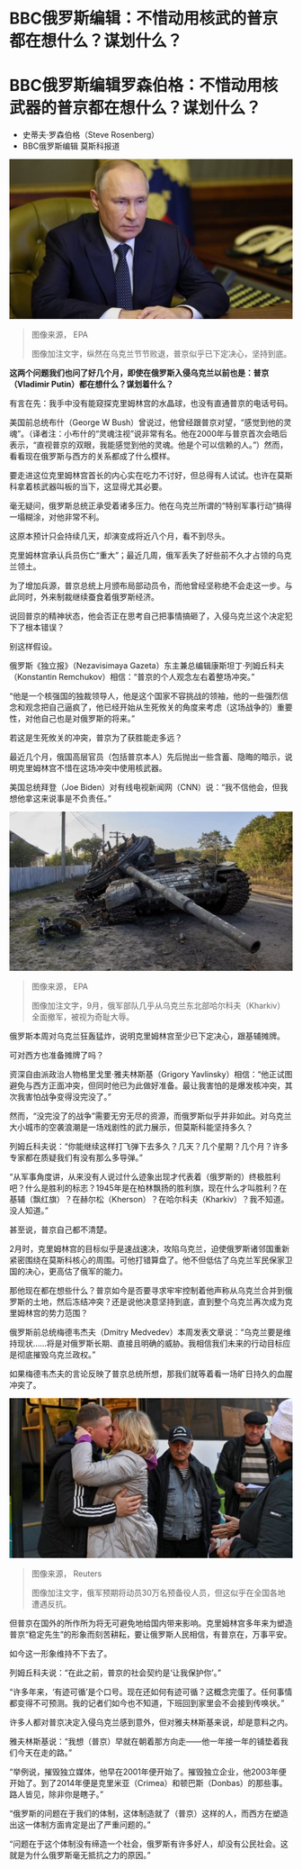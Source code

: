 # BBC俄罗斯编辑：不惜动用核武的普京都在想什么？谋划什么？

#  BBC俄罗斯编辑罗森伯格：不惜动用核武器的普京都在想什么？谋划什么？

  * 史蒂夫·罗森伯格（Steve Rosenberg） 
  * BBC俄罗斯编辑 莫斯科报道 


![普京在圣彼得堡主持政府视像会议（10/10/2022）](_127072947_bdccb9a5-579b-4aec-aad4-c73d5ac5301f.jpg)

> 图像来源，  EPA
>
> 图像加注文字，纵然在乌克兰节节败退，普京似乎已下定决心，坚持到底。

**这两个问题我们也问了好几个月，即使在俄罗斯入侵乌克兰以前也是：普京（Vladimir Putin）都在想什么？谋划着什么？**

有言在先：我手中没有能窥探克里姆林宫的水晶球，也没有直通普京的电话号码。

美国前总统布什（George W Bush）曾说过，他曾经跟普京对望，“感觉到他的灵魂”。（译者注：小布什的“灵魂注视”说非常有名。他在2000年与普京首次会晤后表示，“直视普京的双眼，我能感觉到他的灵魂。他是个可以信赖的人。”）然而，看看现在俄罗斯与西方的关系都成了什么模样。

要走进这位克里姆林宫首长的内心实在吃力不讨好，但总得有人试试。也许在莫斯科拿着核武器叫板的当下，这显得尤其必要。

毫无疑问，俄罗斯总统正承受着诸多压力。他在乌克兰所谓的“特别军事行动”搞得一塌糊涂，对他非常不利。

这原本预计只会持续几天，却演变成将近八个月，看不到尽头。

克里姆林宫承认兵员伤亡“重大”；最近几周，俄军丢失了好些前不久才占领的乌克兰领土。

为了增加兵源，普京总统上月颁布局部动员令，而他曾经坚称绝不会走这一步。与此同时，外来制裁继续蚕食着俄罗斯经济。

说回普京的精神状态，他会否正在思考自己把事情搞砸了，入侵乌克兰这个决定犯下了根本错误？

别这样假设。

俄罗斯《独立报》（Nezavisimaya Gazeta）东主兼总编辑康斯坦丁·列姆丘科夫（Konstantin Remchukov）相信：“普京的个人观念左右着整场冲突。”

“他是一个核强国的独裁领导人，他是这个国家不容挑战的领袖，他的一些强烈信念和观念把自己逼疯了，他已经开始从生死攸关的角度来考虑（这场战争的）重要性，对他自己也是对俄罗斯的将来。”

若这是生死攸关的冲突，普京为了获胜能走多远？

最近几个月，俄国高层官员（包括普京本人）先后抛出一些含蓄、隐晦的暗示，说明克里姆林宫不惜在这场冲突中使用核武器。

美国总统拜登（Joe Biden）对有线电视新闻网（CNN）说：“我不信他会，但我想他拿这来说事是不负责任。”

![乌克兰哈尔科夫伊久姆镇上一辆被毁坦克（7/10/2022）](_127072950_d9edda79-2787-4fcb-8ab1-5f675549d661.jpg)

> 图像来源，  EPA
>
> 图像加注文字，9月，俄军部队几乎从乌克兰东北部哈尔科夫（Kharkiv）全面撤军，被视为奇耻大辱。

俄罗斯本周对乌克兰狂轰猛炸，说明克里姆林宫至少已下定决心，跟基辅摊牌。

可对西方也准备摊牌了吗？

资深自由派政治人物格里戈里·雅夫林斯基（Grigory Yavlinsky）相信：“他正试图避免与西方正面冲突，但同时他已为此做好准备。最让我害怕的是爆发核冲突，其次我害怕战争变得没完没了。”

然而，“没完没了的战争”需要无穷无尽的资源，而俄罗斯似乎并非如此。对乌克兰大小城市的空袭浪潮是一场戏剧性的武力展示，但莫斯科能坚持多久？

列姆丘科夫说：“你能继续这样打飞弹下去多久？几天？几个星期？几个月？许多专家都在质疑我们有没有那么多导弹。”

“从军事角度讲，从来没有人说过什么迹象出现才代表着（俄罗斯的）终极胜利吧？什么是胜利的标志？1945年是在柏林飘扬的胜利旗，现在什么才叫胜利？在基辅（飘红旗）？在赫尔松（Kherson）？在哈尔科夫（Kharkiv）？我不知道。没人知道。”

甚至说，普京自己都不清楚。

2月时，克里姆林宫的目标似乎是速战速决，攻陷乌克兰，迫使俄罗斯诸邻国重新紧密围绕在莫斯科核心的周围。可他打错算盘了。他不但低估了乌克兰军民保家卫国的决心，更高估了俄军的能力。

那他现在都在想些什么？普京如今是否要寻求牢牢控制着他声称从乌克兰合并到俄罗斯的土地，然后冻结冲突？还是说他决意坚持到底，直到整个乌克兰再次成为克里姆林宫的势力范围？

俄罗斯前总统梅德韦杰夫（Dmitry Medvedev）本周发表文章说：“乌克兰要是维持现状……将是对俄罗斯长期、直接且明确的威胁。我相信我们未来的行动目标应是彻底摧毁乌克兰政权。”

如果梅德韦杰夫的言论反映了普京总统所想，那我们就等着看一场旷日持久的血腥冲突了。

![俄罗斯西伯利亚鄂木斯克一名被征召入伍的男子与女亲友吻别（7/10/2022）](_127072951_3390bb82-ed25-45f1-95bb-3652aa3df96e.jpg)

> 图像来源，  Reuters
>
> 图像加注文字，俄军预期将动员30万名预备役人员，但这似乎在全国各地遭遇反抗。

但普京在国外的所作所为将无可避免地给国内带来影响。克里姆林宫多年来为塑造普京“稳定先生”的形象而刻苦耕耘，要让俄罗斯人民相信，有普京在，万事平安。

如今这一形象维持不下去了。

列姆丘科夫说：“在此之前，普京的社会契约是‘让我保护你’。”

“许多年来，‘有迹可循’是个口号。现在还如何有迹可循？这概念完蛋了。任何事情都变得不可预测。我的记者们如今也不知道，下班回到家里会不会接到传唤状。”

许多人都对普京决定入侵乌克兰感到意外，但对雅夫林斯基来说，却是意料之内。

雅夫林斯基说：“我想（普京）早就在朝着那方向走——他一年接一年的铺垫着我们今天在走的路。”

“举例说，摧毁独立媒体，他早在2001年便开始了。摧毁独立企业，他2003年便开始了。到了2014年便是克里米亚（Crimea）和顿巴斯（Donbas）的那些事。路人皆见，除非你是瞎子。”

“俄罗斯的问题在于我们的体制，这体制造就了（普京）这样的人，而西方在塑造出这一体制方面肯定是出了严重问题的。”

“问题在于这个体制没有缔造一个社会，俄罗斯有许多好人，却没有公民社会。这就是为什么俄罗斯毫无抵抗之力的原因。”



